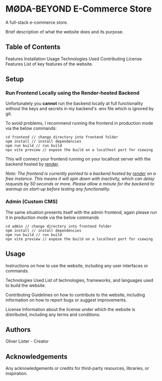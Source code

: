 # MØDA-BEYOND E-Commerce Store

A full-stack e-commerce store.

Brief description of what the website does and its purpose.

## Table of Contents

Features
Installation
Usage
Technologies Used
Contributing
License
Features
List of key features of the website.

## Setup

### Run Frontend Locally using the Render-hosted Backend

Unfortunately you <b>cannot</b> run the backend locally at full functionality without the keys and secrets in my backend's .env file which is ignored by git.

To avoid problems, I recommend running the frontend in production mode via the below commands:

    cd frontend // change directory into frontend folder
    npm install // install dependencies
    npm run build // run build
    npx vite preview // expose the build on a localhost port for viewing

This will connect your frontend running on your localhost server with the backend hosted by <a href="https://render.com/">render</a>.

_Note: The frontend is currently pointed to a backend hosted by <a href="https://render.com/">render</a> on a free instance. This means it will spin down with inactivity, which can delay requests by 50 seconds or more. Please allow a minute for the backend to warmup on start-up before testing any functionality._

### Admin (Custom CMS)

The same situation presents itself with the admin frontend, again please run it in production mode via the below commands

    cd admin // change directory into frontend folder
    npm install // install dependencies
    npm run build // run build
    npx vite preview // expose the build on a localhost port for viewing

## Usage

Instructions on how to use the website, including any user interfaces or commands.

Technologies Used
List of technologies, frameworks, and languages used to build the website.

Contributing
Guidelines on how to contribute to the website, including information on how to report bugs or suggest improvements.

License
Information about the license under which the website is distributed, including any terms and conditions.

## Authors

Oliver Lister - Creator

## Acknowledgements

Any acknowledgements or credits for third-party resources, libraries, or inspiration.
